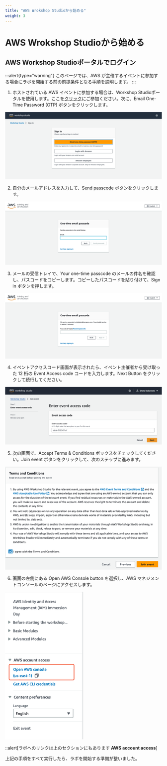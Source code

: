 ```yaml
---
title: "AWS Wrokshop Studioから始める"
weight: 3
---
```

# AWS Wrokshop Studioから始める
## AWS Workshop Studioポータルでログイン

:::alert{type="warning"}
このページでは、AWS が主催するイベントに参加する場合にラボを開始する前の前提条件となる手順を説明します。
:::

1. ホストされている AWS イベントに参加する場合は、Workshop Studioポータルを使用します。ここを[クリック](https://catalog.us-east-1.prod.workshops.aws/join)にご参加ください。次に、Email One-Time Password (OTP) ボタンをクリックします。

![otp](/static/01_PreReq/wss-otp.png)

2. 自分のメールアドレスを入力して、Send passcode ボタンをクリックします。

![email](/static/01_PreReq/wss-email.png)

3. メールの受信トレイで、Your one-time passcode のメールの件名を確認し、パスコードをコピーします。コピーしたパスコードを貼り付けて、Sign in ボタンを押します。

![passcode](/static/01_PreReq/wss-passcode.png)

4. イベントアクセスコード画面が表示されたら、イベント主催者から受け取った 12 桁の Event Access code コードを入力します。Next Button をクリックして続行してください。

![event-access](/static/01_PreReq/wss-event-access.png)

5. 次の画面で、Accept Terms & Conditions ボックスをチェックしてください。Join event ボタンをクリックして、次のステップに進みます。

![t&c](/static/01_PreReq/wss-t&c.png)

6. 画面の左側にある Open AWS Console button を選択し、AWS マネジメントコンソールのページにアクセスします。

![console](/static/01_PreReq/wss-console.png)

::alert[ラボへのリンクは上のセクションにもあります **AWS account access**]

上記の手順をすべて実行したら、ラボを開始する準備が整いました。
